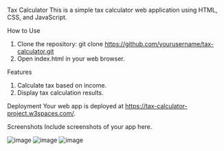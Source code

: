 Tax Calculator
This is a simple tax calculator web application using HTML, CSS, and JavaScript.


How to Use
1. Clone the repository: git clone https://github.com/yourusername/tax-calculator.git
2. Open index.html in your web browser.

   
Features
1. Calculate tax based on income.
2. Display tax calculation results.


Deployment
Your web app is deployed at https://tax-calculator-project.w3spaces.com/.


Screenshots
Include screenshots of your app here.

![image](https://github.com/maaswin03/Tax-Calculator/assets/123287737/c2f240b4-609b-4426-839a-56f1c31cdac4)
![image](https://github.com/maaswin03/Tax-Calculator/assets/123287737/23627f3e-06ed-45a7-9d4f-6914b6f112dc)
![image](https://github.com/maaswin03/Tax-Calculator/assets/123287737/906ba54a-81b9-4728-bc58-fc7e246d5de1)


